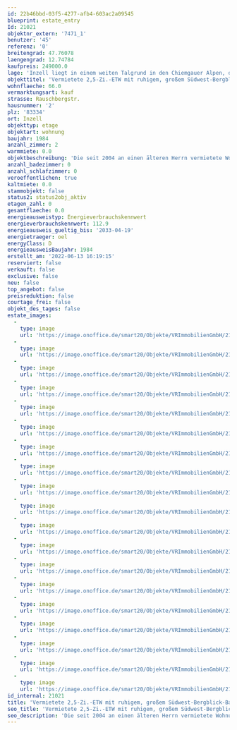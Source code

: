 ```yaml
---
id: 22b46bbd-03f5-4277-afb4-603ac2a09545
blueprint: estate_entry
Id: 21021
objektnr_extern: '7471_1'
benutzer: '45'
referenz: '0'
breitengrad: 47.76078
laengengrad: 12.74784
kaufpreis: 249000.0
lage: 'Inzell liegt in einem weiten Talgrund in den Chiemgauer Alpen, der vom Rauschberg, dem Zinnkopf, dem Teisenberg und dem Gebirgsstock des Staufen umrahmt wird. Inzell ist ein anerkannter Luftkurort im südlichen Landkreis Traunstein und wird auch als das Tor zum Landkreis Berchtesgadener Land bezeichnet. Weltbekannt ist das Bundesleistungszentrum für Roll- und Eisschnelllauf in der Max-Aicher-Arena. Der Badepark mit Hallenbad, Sauna und Naturbadesee sowie kleinere Seen sind sehr beliebt. Neben unzähligen Wanderwegen gibt es im Winter herrliche Loipen. Die A8 München-Salzburg ist ca. 10 km, Ruhpolding ca. 11 km, Bad Reichenhall ca. 15 km und der Chiemsee ca. 25 km entfernt. Im Ort gibt es alles für den täglichen Bedarf und vieles ist schnell zu Fuß erreichbar, auch eine Bushaltestelle. Im 1. OG eines 4-Familienhauses an einer kaum befahrene Anliegerstraße'
objekttitel: 'Vermietete 2,5-Zi.-ETW mit ruhigem, großem Südwest-Bergblick-Balkon und Garage'
wohnflaeche: 66.0
vermarktungsart: kauf
strasse: Rauschbergstr.
hausnummer: '2'
plz: '83334'
ort: Inzell
objekttyp: etage
objektart: wohnung
baujahr: 1984
anzahl_zimmer: 2
warmmiete: 0.0
objektbeschreibung: 'Die seit 2004 an einen älteren Herrn vermietete Wohnung ist südwest- und nordwestseitig von einem überdachten Balkon umgeben mit 2 Zugängen. Er bietet Ruhe, Sonne und herrlichen Bergblick *** Küche mit Fenster und Einbauküche *** Innenliegendes Bad mit Wanne *** Über der Wohnung befindet sich nur der Dachspeicher *** Kellerabteil *** Inklusive Einzelgarage *** Im Grundbuch lastenfrei *** Zweitwohnsitz möglich *** Kaltmiete Wohnung 485,- € und Garage 25,- € *** Hausgeld mtl. 300,- €'
anzahl_badezimmer: 0
anzahl_schlafzimmer: 0
veroeffentlichen: true
kaltmiete: 0.0
stammobjekt: false
status2: status2obj_aktiv
etagen_zahl: 0
gesamtflaeche: 0.0
energieausweistyp: Energieverbrauchskennwert
energieverbrauchskennwert: 112.9
energieausweis_gueltig_bis: '2033-04-19'
energietraeger: oel
energyClass: D
energieausweisBaujahr: 1984
erstellt_am: '2022-06-13 16:19:15'
reserviert: false
verkauft: false
exclusive: false
neu: false
top_angebot: false
preisreduktion: false
courtage_frei: false
objekt_des_tages: false
estate_images:
  -
    type: image
    url: 'https://image.onoffice.de/smart20/Objekte/VRImmobilienGmbH/21021/1e6d46f5-62a9-48bf-8f2e-2338328fc554.jpg'
  -
    type: image
    url: 'https://image.onoffice.de/smart20/Objekte/VRImmobilienGmbH/21021/2acd6fe9-9a44-45ce-81d7-be4252e24b83.jpg'
  -
    type: image
    url: 'https://image.onoffice.de/smart20/Objekte/VRImmobilienGmbH/21021/a1b68a69-2e3d-4a71-a9c7-5e59d507a02c.jpg'
  -
    type: image
    url: 'https://image.onoffice.de/smart20/Objekte/VRImmobilienGmbH/21021/d69feeb1-0919-48c9-986d-a129d8ef3a5e.jpg'
  -
    type: image
    url: 'https://image.onoffice.de/smart20/Objekte/VRImmobilienGmbH/21021/f2b98223-1f7c-4b0a-b293-6481424eb0aa.jpg'
  -
    type: image
    url: 'https://image.onoffice.de/smart20/Objekte/VRImmobilienGmbH/21021/4a2d2e8b-014a-4dbc-a902-1108341aa739.jpg'
  -
    type: image
    url: 'https://image.onoffice.de/smart20/Objekte/VRImmobilienGmbH/21021/a4442aee-d81b-4e8b-815a-204b45f49dcc.jpg'
  -
    type: image
    url: 'https://image.onoffice.de/smart20/Objekte/VRImmobilienGmbH/21021/92077381-5b08-4bdd-9b99-28480d9e1fb1.jpg'
  -
    type: image
    url: 'https://image.onoffice.de/smart20/Objekte/VRImmobilienGmbH/21021/790c1bfd-96a2-4c27-a400-d63f17fb18f0.jpg'
  -
    type: image
    url: 'https://image.onoffice.de/smart20/Objekte/VRImmobilienGmbH/21021/1519d614-228f-423c-bf29-44e4aa9b162f.jpg'
  -
    type: image
    url: 'https://image.onoffice.de/smart20/Objekte/VRImmobilienGmbH/21021/6093d2d4-307a-48a9-a93f-47c4971d55ae.jpg'
  -
    type: image
    url: 'https://image.onoffice.de/smart20/Objekte/VRImmobilienGmbH/21021/7a405bd2-f5ce-4149-963c-f32bdb50744b.jpg'
  -
    type: image
    url: 'https://image.onoffice.de/smart20/Objekte/VRImmobilienGmbH/21021/69f1d902-3dae-47e2-ab1e-a8640f58e4e2.jpg'
  -
    type: image
    url: 'https://image.onoffice.de/smart20/Objekte/VRImmobilienGmbH/21021/eb3f443d-a3d6-474d-a4d9-7b158d55d334.jpg'
  -
    type: image
    url: 'https://image.onoffice.de/smart20/Objekte/VRImmobilienGmbH/21021/860f047f-314a-4d8b-bb2c-f152d2fa8b6e.jpg'
  -
    type: image
    url: 'https://image.onoffice.de/smart20/Objekte/VRImmobilienGmbH/21021/5be70ccf-8404-4de0-af0b-c71d3b96df06.jpg'
  -
    type: image
    url: 'https://image.onoffice.de/smart20/Objekte/VRImmobilienGmbH/21021/cfac976e-0913-4562-b469-8d2ad5cadd8f.jpg'
  -
    type: image
    url: 'https://image.onoffice.de/smart20/Objekte/VRImmobilienGmbH/21021/55d19638-e5dd-40e9-a76f-4624dc8c45ee.jpg'
  -
    type: image
    url: 'https://image.onoffice.de/smart20/Objekte/VRImmobilienGmbH/21021/3e6d3cad-e6d3-41b8-89a3-8555788526af.jpg'
id_internal: 21021
title: 'Vermietete 2,5-Zi.-ETW mit ruhigem, großem Südwest-Bergblick-Balkon und Garage'
seo_title: 'Vermietete 2,5-Zi.-ETW mit ruhigem, großem Südwest-Bergblick-Balkon und Garage'
seo_description: 'Die seit 2004 an einen älteren Herrn vermietete Wohnung ist südwest- und nordwestseitig von einem überdachten Balkon umgeben mit 2 Zugängen. Er bietet Ruhe,'
---
```


